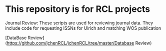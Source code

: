 # This repository is for RCL projects 

[Journal Review](https://github.com/jchenRCL/jchenRCL/tree/master/JournalReview): 
These scripts are used for reviewing journal data. They include code for requesting ISSNs for Ulrich and matching WOS publication

[DataBase Review](https://github.com/jchenRCL/jchenRCL/tree/master/Database Review)


